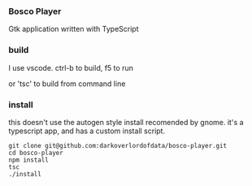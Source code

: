### Bosco Player ###

Gtk application written with TypeScript

### build

I use vscode. ctrl-b to build, f5 to run

or 'tsc' to build from command line
### install

this doesn't use the autogen style install recomended by gnome.
it's a typescript app, and has a custom install script.

```
git clone git@github.com:darkoverlordofdata/bosco-player.git
cd bosco-player
npm install
tsc 
./install
```
